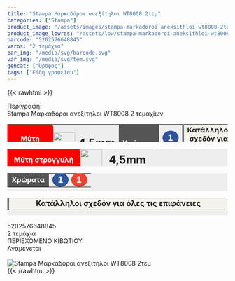 ```yaml
---
title: "Stampa Μαρκαδόροι ανεξίτηλοι WT8008 2τεμ"
categories: ["Stampa"]
product_image: "/assets/images/stampa-markadoroi-aneksithloi-wt8008-2tem.jpg"
product_image_lowres: "/assets/low/stampa-markadoroi-aneksithloi-wt8008-2tem.jpg"
barcode: "5202576648845"
varos: "2 τεμάχια"
bar_img: "/media/svg/barcode.svg"
var_img: "/media/svg/tem.svg"
gencat: ["Όροφος"]
tags: ["Είδη γραφείου"]
---
```

{{< rawhtml >}}

<div class="sload665"><div class="product"><div id="sistatika">Περιγραφή:</div><div class="alltext">Stampa Μαρκαδόροι ανεξίτηλοι WT8008 2 τεμαχίων</div><div class="miti"><table style="border-collapse:collapse;width:100%;height:40px;margin-left:auto;margin-right:auto;background:#eee" border="0" cellpadding="10px"><tbody><tr><td style="text-align:center;width:25.848%;background-color:red;border-radius:0 6px 6px 0"><span style="color:#fff"><strong>Μύτη στρογγυλή</strong></span></td><td style="width:6% text-align: left;vertical-align:middle;padding:0" scope="row"><img class="svam sp0" style="width:50px" src="/media/icons/mitibig.svg" alt="" width="64" height="50"></td><td style="width:2%;text-align:center"><strong><span style="font-size:25px">4,5mm</span></strong></td><td style="width:16.5073%;background-color:#555;text-align:center"><span style="color:#fff"><strong>Χρώματα</strong></span></td><td style="width:19.7473%;text-align:center"><span style="color:#fff;font-size:20px;padding:0"><strong><span style="background-color:#2f549b;padding:4px 12px;border-radius:50%">1</span> <span style="background-color:#ef4130;border-radius:50%;padding:4px 12px">1</span></strong></span></td><td style="width:33.2527%;text-align:center;background-color:#f4f3eb;border-left:4px solid #666"><strong>Κατάλληλοι σχεδόν για όλες τις επιφάνειες</strong></td></tr></tbody></table></div><div class="miti2"><table style="margin-bottom:5px;border-collapse:collapse;width:100%;height:40px;margin-left:auto;margin-right:auto;background:#eee" border="0" cellpadding="10px"><tbody><tr><td style="text-align:center;width:50%;background-color:red;border-radius:0 6px 6px 0"><span style="color:#fff"><strong>Μύτη στρογγυλή</strong></span></td><td style="width:15%;padding:0;text-align:left;vertical-align:middle" scope="row"><img class="svam sp0" style="width:50px" src="/media/icons/mitibig.svg" alt="" width="64" height="50"></td><td style="width:35%;text-align:center"><strong><span style="font-size:25px">4,5mm</span></strong></td></tr></tbody></table><table style="margin-bottom:5px;border-collapse:collapse;width:100%;height:40px;margin-left:auto;margin-right:auto;background:#eee" border="0" cellpadding="10px"><tbody><tr><td style="width:50%;background-color:#555;text-align:center"><span style="color:#fff"><strong>Χρώματα</strong></span></td><td style="width:50%;text-align:center"><span style="color:#fff;font-size:20px;padding:0"><strong><span style="background-color:#2f549b;padding:4px 12px;border-radius:50%">1</span> <span style="background-color:#ef4130;border-radius:50%;padding:4px 12px">1</span></strong></span></td></tr></tbody></table><table style="border-collapse:collapse;width:100%;height:40px;margin-left:auto;margin-right:auto;background:#eee" border="0" cellpadding="10px"><tbody><tr><td style="width:50%;background-color:#f4f3eb;text-align:center;border-left:4px solid #666"><span style="font-size:17px"><strong>Κατάλληλοι σχεδόν για όλες τις επιφάνειες</strong></span></td></tr></tbody></table></div><div class="keno"></div><div id="barcode"><div id="barimage1"></div><span id="bartext">5202576648845</span></div><div id="varos"><div id="temimg"></div><span id="varostext">2 τεμάχια</span></div><div id="kivotio">ΠΕΡΙΕΧΟΜΕΝΟ ΚΙΒΩΤΙΟΥ:<br>Αναμένεται</div><br><div class="pimg"><img alt="Stampa Μαρκαδόροι ανεξίτηλοι WT8008 2τεμ" title="Stampa Μαρκαδόροι ανεξίτηλοι WT8008 2τεμ" src="/assets/images/stampa-markadoroi-aneksithloi-wt8008-2tem.jpg"></div></div></div>
{{< /rawhtml >}}


